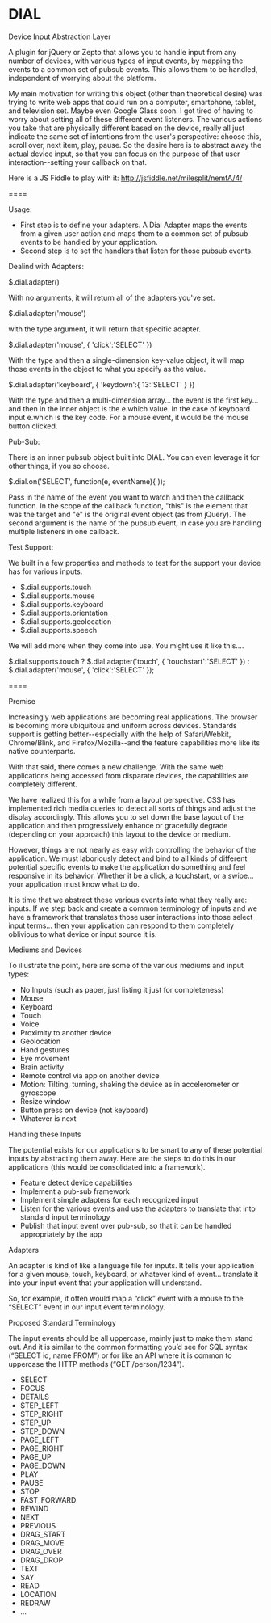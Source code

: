 DIAL
====

Device Input Abstraction Layer

A plugin for jQuery or Zepto that allows you to handle input from any number of devices, with various types of input events, by mapping the events to a common set of pubsub events. This allows them to be handled, independent of worrying about the platform.

My main motivation for writing this object (other than theoretical desire) was trying to write web apps that could run on a computer, smartphone, tablet, and television set. Maybe even Google Glass soon. I got tired of having to worry about setting all of these different event listeners. The various actions you take that are physically different based on the device, really all just indicate the same set of intentions from the user's perspective: choose this, scroll over, next item, play, pause. So the desire here is to abstract away the actual device input, so that you can focus on the purpose of that user interaction--setting your callback on that.

Here is a JS Fiddle to play with it:
http://jsfiddle.net/milesplit/nemfA/4/

====

Usage:

  * First step is to define your adapters. A Dial Adapter maps the events from a given user action and maps them to a common set of pubsub events to be handled by your application.
  * Second step is to set the handlers that listen for those pubsub events.

Dealind with Adapters:

$.dial.adapter()

With no arguments, it will return all of the adapters you've set.

$.dial.adapter('mouse')

with the type argument, it will return that specific adapter.

$.dial.adapter('mouse', { 'click':'SELECT' })

With the type and then a single-dimension key-value object, it will map those events in the object to what you specify as the value.

$.dial.adapter('keyboard', { 'keydown':{ 13:'SELECT' } })

With the type and then a multi-dimension array... the event is the first key... and then in the inner object is the e.which value. In the case of keyboard input e.which is the key code. For a mouse event, it would be the mouse button clicked.

Pub-Sub:

There is an inner pubsub object built into DIAL. You can even leverage it for other things, if you so choose.

$.dial.on('SELECT', function(e, eventName){ ));

Pass in the name of the event you want to watch and then the callback function. In the scope of the callback function, "this" is the element that was the target and "e" is the original event object (as from jQuery). The second argument is the name of the pubsub event, in case you are handling multiple listeners in one callback.

Test Support:

We built in a few properties and methods to test for the support your device has for various inputs.

  * $.dial.supports.touch
  * $.dial.supports.mouse
  * $.dial.supports.keyboard
  * $.dial.supports.orientation
  * $.dial.supports.geolocation
  * $.dial.supports.speech

We will add more when they come into use. You might use it like this....

$.dial.supports.touch ?
  $.dial.adapter('touch', { 'touchstart':'SELECT' }) : 
  $.dial.adapter('mouse', { 'click':'SELECT' });


====


Premise

Increasingly web applications are becoming real applications. The browser is becoming more ubiquitous and uniform across devices. Standards support is getting better--especially with the help of Safari/Webkit, Chrome/Blink, and Firefox/Mozilla--and the feature capabilities more like its native counterparts.

With that said, there comes a new challenge. With the same web applications being accessed from disparate devices, the capabilities are completely different.

We have realized this for a while from a layout perspective. CSS has implemented rich media queries to detect all sorts of things and adjust the display accordingly. This allows you to set down the base layout of the application and then progressively enhance or gracefully degrade (depending on your approach) this layout to the device or medium.

However, things are not nearly as easy with controlling the behavior of the application. We must laboriously detect and bind to all kinds of different potential specific events to make the application do something and feel responsive in its behavior. Whether it be a click, a touchstart, or a swipe... your application must know what to do.

It is time that we abstract these various events into what they really are: inputs. If we step back and create a common terminology of inputs and we have a framework that translates those user interactions into those select input terms... then your application can respond to them completely oblivious to what device or input source it is.

Mediums and Devices

To illustrate the point, here are some of the various mediums and input types:

  * No Inputs (such as paper, just listing it just for completeness)
  * Mouse
  * Keyboard
  * Touch
  * Voice
  * Proximity to another device
  * Geolocation
  * Hand gestures
  * Eye movement
  * Brain activity
  * Remote control via app on another device
  * Motion: Tilting, turning, shaking the device as in accelerometer or gyroscope
  * Resize window
  * Button press on device (not keyboard)
  * Whatever is next

Handling these Inputs

The potential exists for our applications to be smart to any of these potential inputs by abstracting them away. Here are the steps to do this in our applications (this would be consolidated into a framework).

  * Feature detect device capabilities
  * Implement a pub-sub framework
  * Implement simple adapters for each recognized input
  * Listen for the various events and use the adapters to translate that into standard input terminology
  * Publish that input event over pub-sub, so that it can be handled appropriately by the app

Adapters

An adapter is kind of like a language file for inputs. It tells your application for a given mouse, touch, keyboard, or whatever kind of event... translate it into your input event that your application will understand.

So, for example, it often would map a “click” event with a mouse to the “SELECT” event in our input event terminology.

Proposed Standard Terminology

The input events should be all uppercase, mainly just to make them stand out. And it is similar to the common formatting you’d see for SQL syntax (“SELECT id, name FROM”) or for like an API where it is common to uppercase the HTTP methods (“GET /person/1234”).

  * SELECT
  * FOCUS
  * DETAILS
  * STEP_LEFT
  * STEP_RIGHT
  * STEP_UP
  * STEP_DOWN
  * PAGE_LEFT
  * PAGE_RIGHT
  * PAGE_UP
  * PAGE_DOWN
  * PLAY
  * PAUSE
  * STOP
  * FAST_FORWARD
  * REWIND
  * NEXT
  * PREVIOUS
  * DRAG_START
  * DRAG_MOVE
  * DRAG_OVER
  * DRAG_DROP
  * TEXT
  * SAY
  * READ
  * LOCATION
  * REDRAW
  * ...

